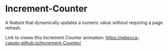 # Increment-Counter
A feature that dynamically updates a numeric value without requiring a page refresh.

Link to viwew this Increment Counter animation: https://rebecca-caputo.github.io/Increment-Counter/
